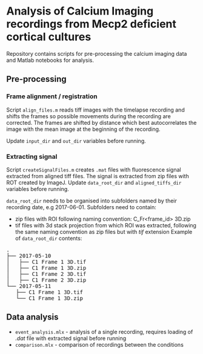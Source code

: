 # Analysis of Calcium Imaging recordings from Mecp2 deficient cortical cultures
Repository contains scripts for pre-processing the calcium imaging data
and Matlab notebooks for analysis.

## Pre-processing
### Frame alignment / registration
Script `align_files.m` reads tiff images with the timelapse recording and
shifts the frames so possible movements during the recording are corrected.
The frames are shifted by distance which best autocorrelates the image with
the mean image at the beginning of the recording.

Update `input_dir` and `out_dir` variables before running.

### Extracting signal
Script `createSignalFiles.m` creates `.mat` files with fluorescence signal
extracted from aligned tiff files. The signal is extracted from zip files with
ROT created by ImageJ.
Update `data_root_dir` and `aligned_tiffs_dir` variables before running.

`data_root_dir` needs to be organised into subfolders named by their recording
date, e.g 2017-06-01. Subfolders need to contain:
- zip files with ROI following naming convention:
  C<coverslipid>_Fr<frame_id> 3D.zip
- tif files with 3d stack projection from which ROI was extracted, following
  the same naming convention as zip files but with _tif_ extension
Example of `data_root_dir` contents:
<pre>.
├── 2017-05-10
│   ├── C1 Frame 1 3D.tif
│   ├── C1 Frame 1 3D.zip
│   ├── C1 Frame 2 3D.tif
│   ├── C1 Frame 2 3D.zip
└── 2017-05-11
   ├── C1 Frame 1 3D.tif
   └── C1 Frame 1 3D.zip
</pre>

## Data analysis
- `event_analysis.mlx` - analysis of a single recording, requires loading
  of _.dat_ file with extracted signal before running
- `comparison.mlx` - comparison of recordings between the conditions

